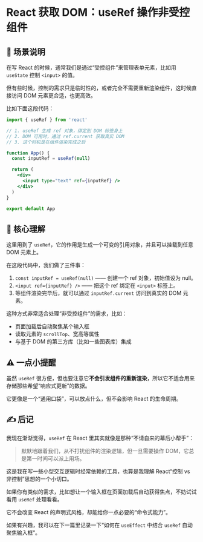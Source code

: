 # React 获取 DOM：useRef 操作非受控组件

## 📌 场景说明

在写 React 的时候，通常我们是通过“受控组件”来管理表单元素，比如用 `useState` 控制 `<input>` 的值。

但有些时候，控制的需求只是临时性的，或者完全不需要重新渲染组件，这时候直接访问 DOM 元素更合适，也更高效。

比如下面这段代码：

```jsx
import { useRef } from 'react'

// 1. useRef 生成 ref 对象，绑定到 DOM 标签身上
// 2. DOM 可用时，通过 ref.current 获取真实 DOM
// 3. 这个时机是在组件渲染完成之后

function App() {
  const inputRef = useRef(null)

  return (
    <div>
      <input type="text" ref={inputRef} />
    </div>
  )
}

export default App
```

## 🧠 核心理解

这里用到了 `useRef`，它的作用是生成一个可变的引用对象，并且可以挂载到任意 DOM 元素上。

在这段代码中，我们做了三件事：

1. `const inputRef = useRef(null)` —— 创建一个 ref 对象，初始值设为 null。
2. `<input ref={inputRef} />` —— 把这个 ref 绑定在 `<input>` 标签上。
3. 等组件渲染完毕后，就可以通过 `inputRef.current` 访问到真实的 DOM 元素。

这种方式非常适合处理“非受控组件”的需求，比如：

- 页面加载后自动聚焦某个输入框
- 读取元素的 `scrollTop`、宽高等属性
- 与基于 DOM 的第三方库（比如一些图表库）集成

## ⚠️ 一点小提醒

虽然 `useRef` 很方便，但也要注意它**不会引发组件的重新渲染**，所以它不适合用来存储那些希望“响应式更新”的数据。

它更像是一个“通用口袋”，可以放点什么，但不会影响 React 的生命周期。

## ✍️ 后记

我现在渐渐觉得，`useRef` 在 React 里其实就像是那种“不请自来的幕后小帮手”：

> 默默地跟着我们，从不打扰组件的渲染逻辑，但一旦需要操作 DOM，它总是第一时间可以派上用场。

这是我在写一些小型交互逻辑时经常依赖的工具，也算是我理解 React“控制 vs 非控制”思想的一个小切口。

如果你有类似的需求，比如想让一个输入框在页面加载后自动获得焦点，不妨试试看用 `useRef` 处理看看。

它不会改变 React 的声明式风格，却能给你一点必要的“命令式能力”。

如果有兴趣，我可以在下一篇里记录一下“如何在 `useEffect` 中结合 `useRef` 自动聚焦输入框”。

